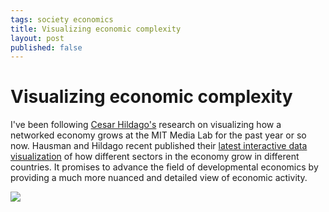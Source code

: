 ```yaml
--- 
tags: society economics
title: Visualizing economic complexity
layout: post
published: false
---
```

# Visualizing economic complexity 

I've been following [Cesar Hildago's](http://www.chidalgo.com/) research on
visualizing how a networked economy grows at the MIT Media
Lab for the past year or so now. Hausman and Hildago recent published their [latest interactive data
visualization](http://atlas.media.mit.edu/) of how different sectors in the economy grow in
different countries. It promises to advance the field of developmental 
economics by providing a much more nuanced and detailed view of economic activity. 

![](http://media.tumblr.com/tumblr_lzteo0n0dt1r3oiuq.png)

